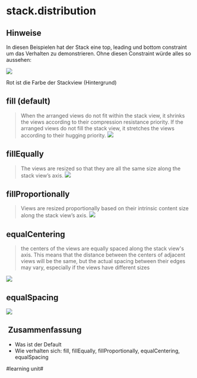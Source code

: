 # stack.distribution

## Hinweise

In diesen Beispielen hat der Stack eine top, leading und bottom constraint um das Verhalten zu demonstrieren. Ohne diesen Constraint würde alles so aussehen:

![][image-1]

Rot ist die Farbe der Stackview (Hintergrund)

## fill (default)

> When the arranged views do not fit within the stack view, it shrinks the views according to their compression resistance priority. If the arranged views do not fill the stack view, it stretches the views according to their hugging priority.
![][image-2]


## fillEqually

> The views are resized so that they are all the same size along the stack view’s axis.
![][image-3]


## fillProportionally

> Views are resized proportionally based on their intrinsic content size along the stack view’s axis.
![][image-4]


## equalCentering

> the centers of the views are equally spaced along the stack view's axis. This means that the distance between the centers of adjacent views will be the same, but the actual spacing between their edges may vary, especially if the views have different sizes

![][image-5]


## equalSpacing
![][image-6]

##  Zusammenfassung
- Was ist der Default
- Wie verhalten sich: fill, fillEqually, fillProportionally, equalCentering, equalSpacing



[image-1]:	assets/simulator_screenshot_64BBD5F0-FB39-4819-94FA-B851A54B88B0.png
[image-2]:	assets/simulator_screenshot_62B9AD92-ADC3-45E2-8B18-C4BCF5036538.png
[image-3]:	assets/simulator_screenshot_0F75B458-FE4A-4C4F-A54D-4C1A4C7E782B.png
[image-4]:	assets/simulator_screenshot_6E51A057-1215-4EA2-AEE4-F2C2925C5A4B.png
[image-5]:	assets/simulator_screenshot_4368DFD8-E1F9-4B38-99DA-138F5A20340F.png
[image-6]:	assets/simulator_screenshot_B78112E1-19A6-4320-93E9-9F4C29508186.png

#learning unit#